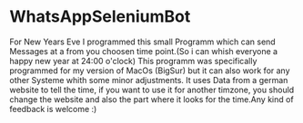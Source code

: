 # WhatsAppSeleniumBot
For New Years Eve I programmed this small Programm which can send Messages at a from you choosen time point.(So i can whish everyone a happy new year at 24:00 o'clock)
This programm was specifically programmed for my version of MacOs (BigSur) but it can also work for any other Systeme whith some minor adjustments.
It uses Data from a german website to tell the time, if you want to use it for another timzone, you should change the website and also the part where it looks for the time.Any kind of feedback is welcome :)
